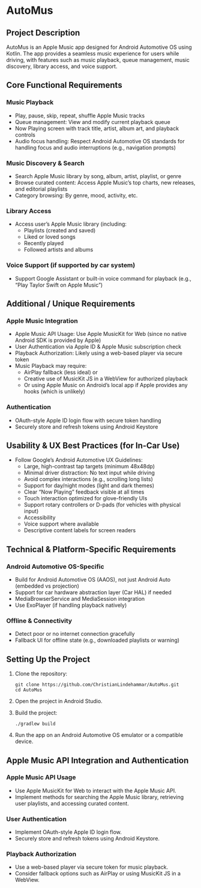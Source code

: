 # AutoMus

## Project Description

AutoMus is an Apple Music app designed for Android Automotive OS using Kotlin. The app provides a seamless music experience for users while driving, with features such as music playback, queue management, music discovery, library access, and voice support.

## Core Functional Requirements

### Music Playback
- Play, pause, skip, repeat, shuffle Apple Music tracks
- Queue management: View and modify current playback queue
- Now Playing screen with track title, artist, album art, and playback controls
- Audio focus handling: Respect Android Automotive OS standards for handling focus and audio interruptions (e.g., navigation prompts)

### Music Discovery & Search
- Search Apple Music library by song, album, artist, playlist, or genre
- Browse curated content: Access Apple Music’s top charts, new releases, and editorial playlists
- Category browsing: By genre, mood, activity, etc.

### Library Access
- Access user’s Apple Music library (including:
  - Playlists (created and saved)
  - Liked or loved songs
  - Recently played
  - Followed artists and albums

### Voice Support (if supported by car system)
- Support Google Assistant or built-in voice command for playback (e.g., “Play Taylor Swift on Apple Music”)

## Additional / Unique Requirements

### Apple Music Integration
- Apple Music API Usage: Use Apple MusicKit for Web (since no native Android SDK is provided by Apple)
- User Authentication via Apple ID & Apple Music subscription check
- Playback Authorization: Likely using a web-based player via secure token
- Music Playback may require:
  - AirPlay fallback (less ideal) or
  - Creative use of MusicKit JS in a WebView for authorized playback
  - Or using Apple Music on Android’s local app if Apple provides any hooks (which is unlikely)

### Authentication
- OAuth-style Apple ID login flow with secure token handling
- Securely store and refresh tokens using Android Keystore

## Usability & UX Best Practices (for In-Car Use)
- Follow Google’s Android Automotive UX Guidelines:
  - Large, high-contrast tap targets (minimum 48x48dp)
  - Minimal driver distraction: No text input while driving
  - Avoid complex interactions (e.g., scrolling long lists)
  - Support for day/night modes (light and dark themes)
  - Clear “Now Playing” feedback visible at all times
  - Touch interaction optimized for glove-friendly UIs
  - Support rotary controllers or D-pads (for vehicles with physical input)
  - Accessibility
  - Voice support where available
  - Descriptive content labels for screen readers

## Technical & Platform-Specific Requirements

### Android Automotive OS-Specific
- Build for Android Automotive OS (AAOS), not just Android Auto (embedded vs projection)
- Support for car hardware abstraction layer (Car HAL) if needed
- MediaBrowserService and MediaSession integration
- Use ExoPlayer (if handling playback natively)

### Offline & Connectivity
- Detect poor or no internet connection gracefully
- Fallback UI for offline state (e.g., downloaded playlists or warning)

## Setting Up the Project

1. Clone the repository:
   ```
   git clone https://github.com/ChristianLindehammar/AutoMus.git
   cd AutoMus
   ```

2. Open the project in Android Studio.

3. Build the project:
   ```
   ./gradlew build
   ```

4. Run the app on an Android Automotive OS emulator or a compatible device.

## Apple Music API Integration and Authentication

### Apple Music API Usage
- Use Apple MusicKit for Web to interact with the Apple Music API.
- Implement methods for searching the Apple Music library, retrieving user playlists, and accessing curated content.

### User Authentication
- Implement OAuth-style Apple ID login flow.
- Securely store and refresh tokens using Android Keystore.

### Playback Authorization
- Use a web-based player via secure token for music playback.
- Consider fallback options such as AirPlay or using MusicKit JS in a WebView.
